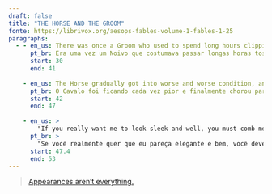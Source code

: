 ```yaml
---
draft: false
title: "THE HORSE AND THE GROOM"
fonte: https://librivox.org/aesops-fables-volume-1-fables-1-25
paragraphs:
  - - en_us: There was once a Groom who used to spend long hours clipping and combing the Horse of which he had charge, but who daily stole a portion of his allowance of oats, and sold it for his own profit.
      pt_br: Era uma vez um Noivo que costumava passar longas horas tosquiando e penteando o Cavalo de que era encarregado, mas que diariamente roubava uma porção de sua ração de aveia e a vendia para seu próprio lucro.
      start: 30
      end: 41
      
    - en_us: The Horse gradually got into worse and worse condition, and at last cried to the Groom,
      pt_br: O Cavalo foi ficando cada vez pior e finalmente chorou para o Noivo.
      start: 42
      end: 47
      
    - en_us: >
        "If you really want me to look sleek and well, you must comb me less and feed me more."
      pt_br: >
        "Se você realmente quer que eu pareça elegante e bem, você deve me pentear menos e me alimentar mais."
      start: 47.4
      end: 53
---
```


> [Appearances aren’t everything.](https://fablesofaesop.com/the-horse-and-the-groom.html)
